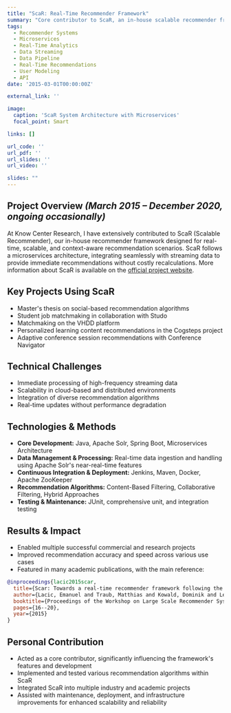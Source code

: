 ```yaml
---
title: "ScaR: Real-Time Recommender Framework"
summary: "Core contributor to ScaR, an in-house scalable recommender framework following the microservices architecture, supporting real-time recommendations and streaming data processing using Java, Apache Solr, Spring Boot, Docker, and Jenkins."
tags:
  - Recommender Systems
  - Microservices
  - Real-Time Analytics
  - Data Streaming
  - Data Pipeline
  - Real-Time Recommendations
  - User Modeling
  - API
date: '2015-03-01T00:00:00Z'

external_link: ''

image:
  caption: 'ScaR System Architecture with Microservices'
  focal_point: Smart

links: []

url_code: ''
url_pdf: ''
url_slides: ''
url_video: ''

slides: ""
---
```


## Project Overview _(March 2015 – December 2020, ongoing occasionally)_

At Know Center Research, I have extensively contributed to ScaR (Scalable Recommender), our in-house recommender framework designed for real-time, scalable, and context-aware recommendation scenarios. ScaR follows a microservices architecture, integrating seamlessly with streaming data to provide immediate recommendations without costly recalculations. More information about ScaR is available on the [official project website](https://www.know-center.at/demos/scar-recommender-service/).

## Key Projects Using ScaR

- Master's thesis on social-based recommendation algorithms
- Student job matchmaking in collaboration with Studo
- Matchmaking on the VHDD platform
- Personalized learning content recommendations in the Cogsteps project
- Adaptive conference session recommendations with Conference Navigator

## Technical Challenges

- Immediate processing of high-frequency streaming data
- Scalability in cloud-based and distributed environments
- Integration of diverse recommendation algorithms
- Real-time updates without performance degradation

## Technologies & Methods

- **Core Development:** Java, Apache Solr, Spring Boot, Microservices Architecture
- **Data Management & Processing:** Real-time data ingestion and handling using Apache Solr's near-real-time features
- **Continuous Integration & Deployment:** Jenkins, Maven, Docker, Apache ZooKeeper
- **Recommendation Algorithms:** Content-Based Filtering, Collaborative Filtering, Hybrid Approaches
- **Testing & Maintenance:** JUnit, comprehensive unit, and integration testing

## Results & Impact

- Enabled multiple successful commercial and research projects
- Improved recommendation accuracy and speed across various use cases
- Featured in many academic publications, with the main reference:

```bibtex
@inproceedings{lacic2015scar,
  title={Scar: Towards a real-time recommender framework following the microservices architecture},
  author={Lacic, Emanuel and Traub, Matthias and Kowald, Dominik and Lex, Elisabeth},
  booktitle={Proceedings of the Workshop on Large Scale Recommender Systems (LSRS2015) at RecSys},
  pages={16--20},
  year={2015}
}
```

## Personal Contribution

- Acted as a core contributor, significantly influencing the framework's features and development
- Implemented and tested various recommendation algorithms within ScaR
- Integrated ScaR into multiple industry and academic projects
- Assisted with maintenance, deployment, and infrastructure improvements for enhanced scalability and reliability
